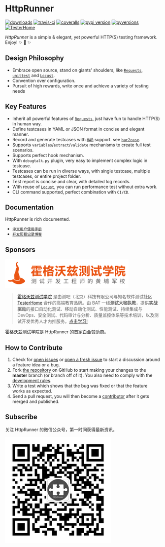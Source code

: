 
# HttpRunner

[![downloads](https://pepy.tech/badge/httprunner)](https://pepy.tech/project/httprunner)
[![travis-ci](https://travis-ci.org/httprunner/httprunner.svg?branch=master)](https://travis-ci.org/httprunner/httprunner)
[![coveralls](https://coveralls.io/repos/github/HttpRunner/HttpRunner/badge.svg?branch=master)](https://coveralls.io/github/HttpRunner/HttpRunner?branch=master)
[![pypi version](https://img.shields.io/pypi/v/httprunner.svg)](https://pypi.python.org/pypi/httprunner)
[![pyversions](https://img.shields.io/pypi/pyversions/httprunner.svg)](https://pypi.python.org/pypi/httprunner)
[![TesterHome](https://img.shields.io/badge/TTF-TesterHome-2955C5.svg)](https://testerhome.com/github_statistics)

*HttpRunner* is a simple & elegant, yet powerful HTTP(S) testing framework. Enjoy! ✨ 🚀 ✨

## Design Philosophy

- Embrace open source, stand on giants' shoulders, like [`Requests`][Requests], [`unittest`][unittest] and [`Locust`][Locust].
- Convention over configuration.
- Pursuit of high rewards, write once and achieve a variety of testing needs

## Key Features

- Inherit all powerful features of [`Requests`][Requests], just have fun to handle HTTP(S) in human way.
- Define testcases in YAML or JSON format in concise and elegant manner.
- Record and generate testcases with [`HAR`][HAR] support. see [`har2case`][har2case].
- Supports `variables`/`extract`/`validate` mechanisms to create full test scenarios.
- Supports perfect hook mechanism.
- With `debugtalk.py` plugin, very easy to implement complex logic in testcase.
- Testcases can be run in diverse ways, with single testcase, multiple testcases, or entire project folder.
- Test report is concise and clear, with detailed log records.
- With reuse of [`Locust`][Locust], you can run performance test without extra work.
- CLI command supported, perfect combination with `CI/CD`.

## Documentation

HttpRunner is rich documented.

- [`中文用户使用手册`][user-docs-zh]
- [`开发历程记录博客`][development-blogs]

## Sponsors

[<img src="httprunner/static/hogwarts.png" alt="霍格沃兹测试学院" width="400">](https://testing-studio.com)

> [霍格沃兹测试学院](https://testing-studio.com) 是由测吧（北京）科技有限公司与知名软件测试社区 [TesterHome](https://testerhome.com/) 合作的高端教育品牌。由 BAT 一线**测试大咖执教**，提供**实战驱动**的接口自动化测试、移动自动化测试、性能测试、持续集成与 DevOps、安全测试、代码审计与分析、质量监控体系等技术培训，以及测试开发优秀人才内推服务。[点击学习!](https://ke.qq.com/course/348893?flowToken=1014523)

霍格沃兹测试学院是 HttpRunner 的首家白金赞助商。

## How to Contribute

1. Check for [open issues](https://github.com/httprunner/httprunner/issues) or [open a fresh issue](https://github.com/httprunner/httprunner/issues/new/choose) to start a discussion around a feature idea or a bug.
2. Fork [the repository](https://github.com/httprunner/httprunner) on GitHub to start making your changes to the **master** branch (or branch off of it). You also need to comply with the [development rules](https://github.com/httprunner/docs/blob/master/en/docs/dev-rules.md).
3. Write a test which shows that the bug was fixed or that the feature works as expected.
4. Send a pull request, you will then become a [contributor](https://github.com/httprunner/httprunner/graphs/contributors) after it gets merged and published.

## Subscribe

关注 HttpRunner 的微信公众号，第一时间获得最新资讯。

![](httprunner/static/qrcode.jpg)

[Requests]: http://docs.python-requests.org/en/master/
[unittest]: https://docs.python.org/3/library/unittest.html
[Locust]: http://locust.io/
[har2case]: https://github.com/httprunner/har2case
[user-docs-zh]: http://cn.httprunner.org/
[development-blogs]: http://debugtalk.com/tags/httprunner/
[HAR]: http://httparchive.org/
[Swagger]: https://swagger.io/

